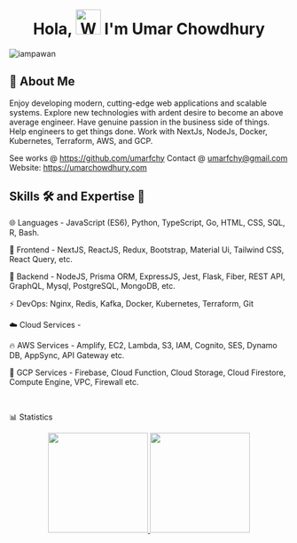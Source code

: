 <h1 align="center"> Hola, <img src="https://raw.githubusercontent.com/nixin72/nixin72/master/wave.gif" 
         alt="Waving hand animated gif"
         height="45"
         width="45" /> I'm Umar Chowdhury</h1>

<p align="left"> <img src="https://komarev.com/ghpvc/?username=umarfchy&label=Views&color=blue&style=plastic&style=for-the-badge" alt="iampawan" /> </p>


## 🚀 About Me

Enjoy developing modern, cutting-edge web applications and scalable systems. Explore new technologies with ardent desire to become an above average engineer. Have genuine passion in the business side of things. Help engineers to get things done. Work with NextJs, NodeJs, Docker, Kubernetes, Terraform, AWS, and GCP.

See works @ https://github.com/umarfchy 
Contact @ umarfchy@gmail.com 
Website: https://umarchowdhury.com

## Skills 🛠️ and Expertise 💪 

🌐 Languages - JavaScript (ES6), Python, TypeScript, Go, HTML, CSS, SQL, R, Bash.

🍥 Frontend -  NextJS, ReactJS, Redux, Bootstrap, Material Ui, Tailwind CSS, React Query, etc.

🚀 Backend -  NodeJS, Prisma ORM, ExpressJS, Jest, Flask, Fiber, REST API, GraphQL, Mysql, PostgreSQL, MongoDB, etc.

⚡ DevOps: Nginx, Redis, Kafka, Docker, Kubernetes, Terraform, Git

☁️ Cloud Services -

🔥 AWS Services -  Amplify, EC2, Lambda, S3, IAM, Cognito, SES, Dynamo DB, AppSync, API Gateway etc.

🌟 GCP Services - Firebase, Cloud Function, Cloud Storage, Cloud Firestore, Compute Engine, VPC, Firewall etc.

<br/>

📊 Statistics

<p align="center">
<a href="https://github.com/umarfchy">
  <img height="180em" src="https://github-readme-stats-eight-theta.vercel.app/api?username=umarfchy&show_icons=true&theme=gotham&include_all_commits=true&count_private=true"/>
  <img height="180em" src="https://github-readme-stats-eight-theta.vercel.app/api/top-langs/?username=umarfchy&layout=compact&langs_count=8&theme=gotham"/>
</a>
</p>


<!--
**umarfchy/umarfchy** is a ✨ _special_ ✨ repository because its `README.md` (this file) appears on your GitHub profile.

![Top Langs](https://github-readme-stats.vercel.app/api/top-langs/?username=umarfchy&layout=compact)


Here are some ideas to get you started:

- 🔭 I’m currently working on ...
- 🌱 I’m currently learning ...
- 👯 I’m looking to collaborate on ...
- 🤔 I’m looking for help with ...
- 💬 Ask me about ...
- 📫 How to reach me: ...
- 😄 Pronouns: ...
- ⚡ Fun fact: ...
-->

